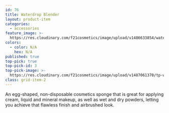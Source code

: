 ```yaml
---
id: 76
title: Waterdrop Blender
layout: product-item
categories:
  - accessories
feature_image: >-
  https://res.cloudinary.com/f21cosmetics/image/upload/v1486633854/waterdrop-blender.jpg
colors:
  - color: N/A
    hex: N/A
published: true
top-pick: true
top-pick-id: 3
top-pick-image: >-
  https://res.cloudinary.com/f21cosmetics/image/upload/v1487061370/tp-waterdrop-blender.jpg
class: grid-item-2
---
```

An egg-shaped, non-disposable cosmetics sponge that is great for applying cream, liquid and mineral makeup, as well as wet and dry powders, letting you achieve that flawless finish and airbrushed look.
